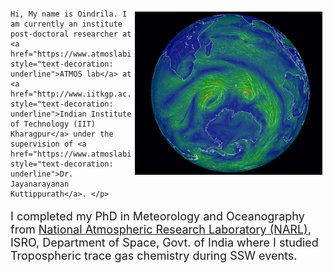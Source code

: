 <!--
.. title: home
.. slug: index
.. date: 2020-05-07 05:53:09 UTC+05:30
.. tags: 
.. category: 
.. link: 
.. description: 
.. type: text
.. hidetitle: True
-->

<html>
<body>
<div class="row row-cols-1 row-cols-sm-1 row-cols-md-1 row-cols-lg-1">
  <div class="card">
    <div class="card-body ">
    <img src="/images/dp.png" class="circle card-img-left" width="300" style="float: right; padding: 5px 5px 5px 5px;">
    <p class="card-text"style='font-size: large' align='left'> 
    
    Hi, My name is Oindrila. I am currently an institute post-doctoral researcher at <a href="https://www.atmoslabiitkgp.com/" style="text-decoration: underline">ATMOS lab</a> at <a href="http://www.iitkgp.ac.in/" style="text-decoration: underline">Indian Institute of Technology (IIT) Kharagpur</a> under the supervision of <a href="https://www.atmoslabiitkgp.com/spr" style="text-decoration: underline">Dr. Jayanarayanan Kuttippurath</a>. </p>

<p class="card-text"style='font-size: large' align='left'>
I completed my PhD in Meteorology and Oceanography from <a href="https://www.narl.gov.in/">National Atmospheric Research Laboratory (NARL)</a>, ISRO, Department of Space, Govt. of India where I studied Tropospheric trace gas chemistry during SSW events. </p>
</div>
</div>
</div>
  	
</body>
</html>

